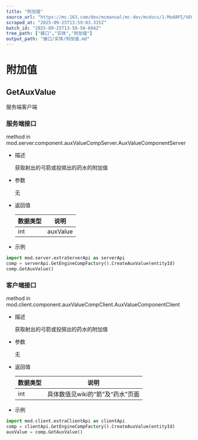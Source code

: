 ```yaml
---
title: "附加值"
source_url: "https://mc.163.com/dev/mcmanual/mc-dev/mcdocs/1-ModAPI/%E6%8E%A5%E5%8F%A3/%E5%AE%9E%E4%BD%93/%E9%99%84%E5%8A%A0%E5%80%BC.html"
scraped_at: "2025-09-25T13:59:03.315Z"
batch_id: "2025-09-25T13-58-56-694Z"
tree_path: ["接口","实体","附加值"]
output_path: "接口/实体/附加值.md"
---
```


#  附加值

##  GetAuxValue

服务端客户端

###  服务端接口

method in mod.server.component.auxValueCompServer.AuxValueComponentServer

*   描述
    
    获取射出的弓箭或投掷出的药水的附加值
    
*   参数
    
    无
    
*   返回值
    
    | 数据类型 | 说明 |
    | --- | --- |
    | int | auxValue |
    
*   示例
    

```python
import mod.server.extraServerApi as serverApi
comp = serverApi.GetEngineCompFactory().CreateAuxValue(entityId)
comp.GetAuxValue()

```

###  客户端接口

method in mod.client.component.auxValueCompClient.AuxValueComponentClient

*   描述
    
    获取射出的弓箭或投掷出的药水的附加值
    
*   参数
    
    无
    
*   返回值
    
    | 数据类型 | 说明 |
    | --- | --- |
    | int | 具体数值见wiki的“箭”及“药水”页面 |
    
*   示例
    

```python
import mod.client.extraClientApi as clientApi
comp = clientApi.GetEngineCompFactory().CreateAuxValue(entityId)
auxValue = comp.GetAuxValue()

```